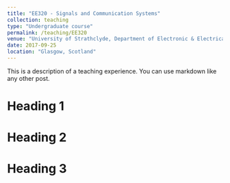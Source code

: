```yaml
---
title: "EE320 - Signals and Communication Systems"
collection: teaching
type: "Undergraduate course"
permalink: /teaching/EE320
venue: "University of Strathclyde, Department of Electronic & Electrical Engineering"
date: 2017-09-25
location: "Glasgow, Scotland"
---
```


This is a description of a teaching experience. You can use markdown like any other post.

Heading 1
======

Heading 2
======

Heading 3
======